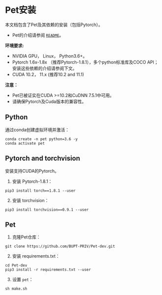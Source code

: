 # Pet安装

本文档包含了Pet及其依赖的安装（包括Pytorch）。

- Pet的介绍请参阅 [`README`](https://github.com/BUPT-PRIV/Pet-dev/blob/main/README.md)。

**环境要求:**

- NVIDIA GPU， Linux， Python3.6+。
- Pytorch 1.6x-1.8x （推荐Pytorch-1.8.1），多个python标准库及COCO API；安装这些依赖的介绍请参阅下文。
- CUDA 10.2， 11.x (推荐10.2 and 11.1)

**注意：**

- Pet已被证实在CUDA >=10.2和CuDNN 7.5.1中可用。
- 请确保Pytorch及Cuda版本的兼容性。

## Python

通过conda创建虚拟环境并激活：

```
conda create -n pet python=3.6 -y
conda activate pet
```

## Pytorch and torchvision

安装支持CUDA的Pytorch。

1. 安装 Pytorch-1.8.1：

```
pip3 install torch==1.8.1 --user
```

2. 安装 torchvision：

```
pip3 install torchvision==0.9.1 --user
```

## Pet

1. 克隆Pet仓库：

```
git clone https://github.com/BUPT-PRIV/Pet-dev.git
```

2. 安装 requirements.txt：

```
cd Pet-dev
pip3 install -r requirements.txt --user
```

3. 设置 `pet`：

```
sh make.sh
```
